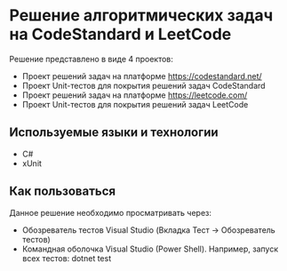 # Решение алгоритмических задач на CodeStandard и LeetCode
Решение представлено в виде 4 проектов:
- Проект решений задач на платформе https://codestandard.net/
- Проект Unit-тестов для покрытия решений задач CodeStandard
- Проект решений задач на платформе https://leetcode.com/
- Проект Unit-тестов для покрытия решений задач LeetCode
## Используемые языки и технологии
- C#
- xUnit
## Как пользоваться
Данное решение необходимо просматривать через:
- Обозреватель тестов Visual Studio (Вкладка Тест -> Обозреватель тестов)
- Командная оболочка Visual Studio (Power Shell). Например, запуск всех тестов: dotnet test
